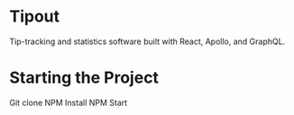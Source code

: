 # Tipout
Tip-tracking and statistics software built with React, Apollo, and GraphQL.

# Starting the Project
Git clone
NPM Install
NPM Start
